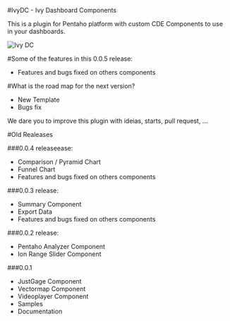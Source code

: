 #IvyDC - Ivy Dashboard Components


This is a plugin for Pentaho platform with custom CDE Components to use in your dashboards.

![Ivy DC](https://raw.githubusercontent.com/ivylabs/IvyDC/master/static/custom/img/ivydc_screenshoot.png)

#Some of the features in this 0.0.5 release:
* Features and bugs fixed on others components

#What is the road map for the next version?
* New Template
* Bugs fix

We dare you to improve this plugin with ideias, starts, pull request, ...



#Old Realeases

###0.0.4 releaseease:


* Comparison / Pyramid Chart
* Funnel Chart
* Features and bugs fixed on others components




###0.0.3 release:


* Summary Component
* Export Data
* Features and bugs fixed on others components




###0.0.2 release:


* Pentaho Analyzer Component
* Ion Range Slider Component



###0.0.1


* JustGage Component
* Vectormap Component
* Videoplayer Component
* Samples
* Documentation

